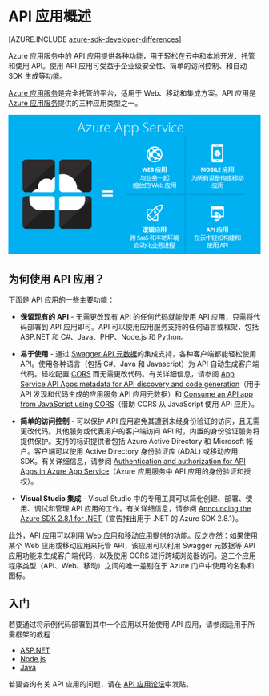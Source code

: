 <properties 
	pageTitle="API 应用简介 | Azure" 
	description="了解 Azure 应用服务如何帮助开发、托管和使用 RESTful API。" 
	services="app-service\api" 
	documentationCenter=".net" 
	authors="tdykstra" 
	manager="wpickett" 
	editor=""/>

<tags 
	ms.service="app-service-api" 
	ms.workload="web" 
	ms.tgt_pltfrm="na" 
	ms.devlang="na" 
	ms.topic="get-started-article" 
	ms.date="08/23/2016" 
	wacn.date="11/25/2016" 
	ms.author="rachelap"/>

# API 应用概述

[AZURE.INCLUDE [azure-sdk-developer-differences](../../includes/azure-sdk-developer-differences.md)]

Azure 应用服务中的 API 应用提供各种功能，用于轻松在云中和本地开发、托管和使用 API。使用 API 应用可受益于企业级安全性、简单的访问控制、和自动 SDK 生成等功能。

[Azure 应用服务](/documentation/articles/app-service-value-prop-what-is/)是完全托管的平台，适用于 Web、移动和集成方案。API 应用是 [Azure 应用服务](/documentation/articles/app-service-value-prop-what-is/)提供的三种应用类型之一。

![Azure 应用服务中的应用类型](./media/app-service-api-apps-why-best-platform/appservicesuite.png)

## 为何使用 API 应用？

下面是 API 应用的一些主要功能：

- **保留现有的 API** - 无需更改现有 API 的任何代码就能使用 API 应用，只需将代码部署到 API 应用即可。API 可以使用应用服务支持的任何语言或框架，包括 ASP.NET 和 C#、Java、PHP、Node.js 和 Python。

- **易于使用** - 通过 [Swagger API 元数据](http://swagger.io/)的集成支持，各种客户端都能轻松使用 API。使用各种语言（包括 C#、Java 和 Javascript）为 API 自动生成客户端代码。轻松配置 [CORS](/documentation/articles/app-service-api-cors-consume-javascript/) 而无需更改代码。有关详细信息，请参阅 [App Service API Apps metadata for API discovery and code generation](/documentation/articles/app-service-api-metadata/)（用于 API 发现和代码生成的应用服务 API 应用元数据）和 [Consume an API app from JavaScript using CORS](/documentation/articles/app-service-api-cors-consume-javascript/)（借助 CORS 从 JavaScript 使用 API 应用）。

- **简单的访问控制** - 可以保护 API 应用避免其遭到未经身份验证的访问，且无需更改代码。其他服务或代表用户的客户端访问 API 时，内置的身份验证服务将提供保护。支持的标识提供者包括 Azure Active Directory 和 Microsoft 帐户。客户端可以使用 Active Directory 身份验证库 (ADAL) 或移动应用 SDK。有关详细信息，请参阅 [Authentication and authorization for API Apps in Azure App Service](/documentation/articles/app-service-api-authentication/)（Azure 应用服务中 API 应用的身份验证和授权）。

- **Visual Studio 集成** - Visual Studio 中的专用工具可以简化创建、部署、使用、调试和管理 API 应用的工作。有关详细信息，请参阅 [Announcing the Azure SDK 2.8.1 for .NET](https://azure.microsoft.com/blog/announcing-azure-sdk-2-8-1-for-net/)（宣告推出用于 .NET 的 Azure SDK 2.8.1）。

此外，API 应用可以利用 [Web 应用](/documentation/articles/app-service-web-overview/)和[移动应用](/documentation/articles/app-service-mobile-value-prop/)提供的功能。反之亦然：如果使用某个 Web 应用或移动应用来托管 API，该应用可以利用 Swagger 元数据等 API 应用功能来生成客户端代码，以及使用 CORS 进行跨域浏览器访问。这三个应用程序类型（API、Web、移动）之间的唯一差别在于 Azure 门户中使用的名称和图标。

## 入门

若要通过将示例代码部署到其中一个应用以开始使用 API 应用，请参阅适用于所需框架的教程：

* [ASP.NET](/documentation/articles/app-service-api-dotnet-get-started/)
* [Node.js](/documentation/articles/app-service-api-nodejs-api-app/)
* [Java](/documentation/articles/app-service-api-java-api-app/)

若要咨询有关 API 应用的问题，请在 [API 应用论坛](https://social.msdn.microsoft.com/Forums/zh-cn/home?forum=AzureAPIApps)中发贴。

<!---HONumber=Mooncake_0919_2016-->